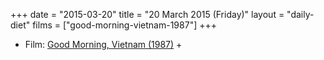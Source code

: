 +++
date = "2015-03-20"
title = "20 March 2015 (Friday)"
layout = "daily-diet"
films = ["good-morning-vietnam-1987"]
+++

<ul>
<li class="entry films">Film: <a href="/films/good-morning-vietnam-1987">Good Morning, Vietnam (1987)</a> +</li>
</ul>